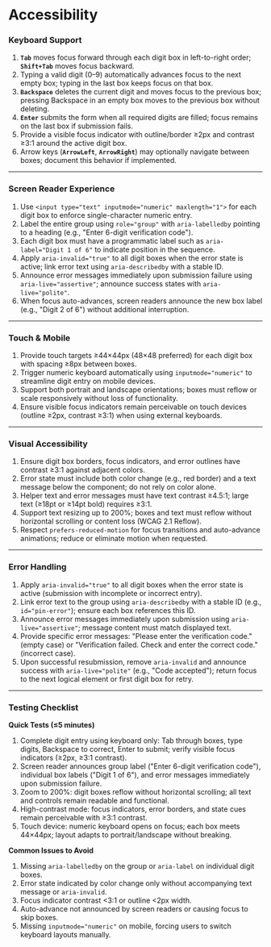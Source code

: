 # Accessibility

### Keyboard Support

1. **`Tab`** moves focus forward through each digit box in left-to-right order; **`Shift+Tab`** moves focus backward.
2. Typing a valid digit (0–9) automatically advances focus to the next empty box; typing in the last box keeps focus on that box.
3. **`Backspace`** deletes the current digit and moves focus to the previous box; pressing Backspace in an empty box moves to the previous box without deleting.
4. **`Enter`** submits the form when all required digits are filled; focus remains on the last box if submission fails.
5. Provide a visible focus indicator with outline/border ≥2px and contrast ≥3:1 around the active digit box.
6. Arrow keys (**`ArrowLeft`**, **`ArrowRight`**) may optionally navigate between boxes; document this behavior if implemented.

---

### Screen Reader Experience

1. Use `<input type="text" inputmode="numeric" maxlength="1">` for each digit box to enforce single-character numeric entry.
2. Label the entire group using `role="group"` with `aria-labelledby` pointing to a heading (e.g., "Enter 6-digit verification code").
3. Each digit box must have a programmatic label such as `aria-label="Digit 1 of 6"` to indicate position in the sequence.
4. Apply `aria-invalid="true"` to all digit boxes when the error state is active; link error text using `aria-describedby` with a stable ID.
5. Announce error messages immediately upon submission failure using `aria-live="assertive"`; announce success states with `aria-live="polite"`.
6. When focus auto-advances, screen readers announce the new box label (e.g., "Digit 2 of 6") without additional interruption.

---

### Touch & Mobile

1. Provide touch targets ≥44×44px (48×48 preferred) for each digit box with spacing ≥8px between boxes.
2. Trigger numeric keyboard automatically using `inputmode="numeric"` to streamline digit entry on mobile devices.
3. Support both portrait and landscape orientations; boxes must reflow or scale responsively without loss of functionality.
4. Ensure visible focus indicators remain perceivable on touch devices (outline ≥2px, contrast ≥3:1) when using external keyboards.

---

### Visual Accessibility

1. Ensure digit box borders, focus indicators, and error outlines have contrast ≥3:1 against adjacent colors.
2. Error state must include both color change (e.g., red border) and a text message below the component; do not rely on color alone.
3. Helper text and error messages must have text contrast ≥4.5:1; large text (≥18pt or ≥14pt bold) requires ≥3:1.
4. Support text resizing up to 200%; boxes and text must reflow without horizontal scrolling or content loss (WCAG 2.1 Reflow).
5. Respect `prefers-reduced-motion` for focus transitions and auto-advance animations; reduce or eliminate motion when requested.

---

### Error Handling

1. Apply `aria-invalid="true"` to all digit boxes when the error state is active (submission with incomplete or incorrect entry).
2. Link error text to the group using `aria-describedby` with a stable ID (e.g., `id="pin-error"`); ensure each box references this ID.
3. Announce error messages immediately upon submission using `aria-live="assertive"`; message content must match displayed text.
4. Provide specific error messages: "Please enter the verification code." (empty case) or "Verification failed. Check and enter the correct code." (incorrect case).
5. Upon successful resubmission, remove `aria-invalid` and announce success with `aria-live="polite"` (e.g., "Code accepted"); return focus to the next logical element or first digit box for retry.

---

### Testing Checklist

**Quick Tests (≤5 minutes)**

1. Complete digit entry using keyboard only: Tab through boxes, type digits, Backspace to correct, Enter to submit; verify visible focus indicators (≥2px, ≥3:1 contrast).
2. Screen reader announces group label ("Enter 6-digit verification code"), individual box labels ("Digit 1 of 6"), and error messages immediately upon submission failure.
3. Zoom to 200%: digit boxes reflow without horizontal scrolling; all text and controls remain readable and functional.
4. High-contrast mode: focus indicators, error borders, and state cues remain perceivable with ≥3:1 contrast.
5. Touch device: numeric keyboard opens on focus; each box meets 44×44px; layout adapts to portrait/landscape without breaking.

**Common Issues to Avoid**

1. Missing `aria-labelledby` on the group or `aria-label` on individual digit boxes.
2. Error state indicated by color change only without accompanying text message or `aria-invalid`.
3. Focus indicator contrast <3:1 or outline <2px width.
4. Auto-advance not announced by screen readers or causing focus to skip boxes.
5. Missing `inputmode="numeric"` on mobile, forcing users to switch keyboard layouts manually.